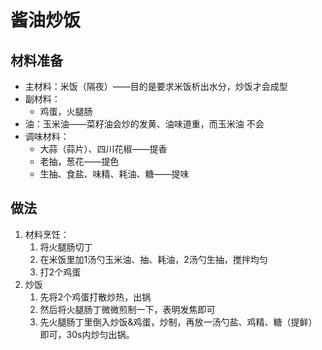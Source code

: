 # 酱油炒饭

## 材料准备

- 主材料：米饭（隔夜）——目的是要求米饭析出水分，炒饭才会成型
- 副材料：
  - 鸡蛋，火腿肠
- 油：玉米油——菜籽油会炒的发黄、油味道重，而玉米油 不会
- 调味材料：
  - 大蒜（蒜片）、四川花椒——提香
  - 老抽，葱花——提色
  - 生抽、食盐、味精、耗油、糖——提味

## 做法

1. 材料烹饪：
   1. 将火腿肠切丁
   2. 在米饭里加1汤勺玉米油、抽、耗油，2汤勺生抽，搅拌均匀
   3. 打2个鸡蛋
2. 炒饭
   1. 先将2个鸡蛋打散炒热，出锅
   2. 然后将火腿肠丁微微煎制一下，表明发焦即可
   3. 先火腿肠丁里倒入炒饭&鸡蛋，炒制，再放一汤勺盐、鸡精、糖（提鲜）即可，30s内炒匀出锅。